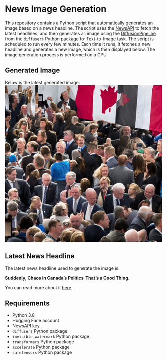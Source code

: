 # News Image Generation
This repository contains a Python script that automatically generates an image based on a news headline. The script uses the [NewsAPI](https://newsapi.org/) to fetch the latest headlines, and then generates an image using the [DiffusionPipeline](https://github.com/huggingface/diffusers) from the `diffusers` Python package for Text-to-Image task.
The script is scheduled to run every few minutes. Each time it runs, it fetches a new headline and generates a new image, which is then displayed below. The image generation process is performed on a GPU.

## Generated Image
Below is the latest generated image:
![Generated Image](image.png)

## Latest News Headline
The latest news headline used to generate the image is:

**Suddenly, Chaos in Canada’s Politics. That’s a Good Thing.**

You can read more about it [here](https://news.google.com/rss/articles/CBMimgFBVV95cUxQLV9OVXQ4cl9aRlV5ZDBpbFlLRkZGVEJNQjNOYjZkbC0yUVpvTENiaTN0dTFyZjJualIyNW5oQkYtQ0FaUThNcEFTZElHWUUyeDlEODZGblRIUHRIcHRxY3hFcUJWV0VWTEltQ1hZLWtNTzQ1WmJjMTNWSlVjaExTdU96RnUyazhaVXZJT0VrY1VlVkxCbWRpdzhB?oc=5).

## Requirements
- Python 3.8
- Hugging Face account
- NewsAPI key
- `diffusers` Python package
- `invisible_watermark` Python package
- `transformers` Python package
- `accelerate` Python package
- `safetensors` Python package
